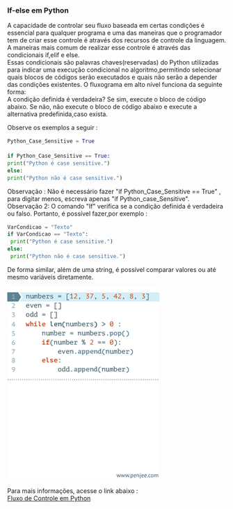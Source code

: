 ### If-else em Python
  
  A capacidade de controlar seu fluxo baseada em certas condições é essencial para qualquer programa e uma das maneiras que o programador tem de criar esse controle é através dos recursos de controle da linguagem. A maneiras mais comum de realizar esse controle é através das condicionais if,elif e else.  
  Essas condicionais são palavras chaves(reservadas) do Python utilizadas para indicar uma execução condicional no algoritmo,permitindo selecionar quais blocos de códigos serão executados e quais não serão a depender das condições existentes. O fluxograma em alto nível funciona da seguinte forma:  
  A condição definida é verdadeira? Se sim, execute o bloco de código abaixo. Se não, não execute o bloco de código abaixo e execute a alternativa predefinida,caso exista.  
    
  Observe os exemplos a seguir :
  ```python
Python_Case_Sensitive = True  
  
if Python_Case_Sensitive == True:  
  print("Python é case sensitive.")
else:
  print("Python não é case sensitive.")
```
  
Observação : Não é necessário fazer "if Python_Case_Sensitive == True" , para digitar menos, escreva apenas "if Python_case_Sensitive".  
Observação 2: O comando "If" verifica se a condição definida é verdadeira ou falso. Portanto, é possível fazer,por exemplo :  
  ```python
VarCondicao = "Texto"  
if VarCondicao == "Texto":  
   print("Python é case sensitive.")
else:
   print("Python não é case sensitive.")
```    
De forma similar, além de uma string, é possível comparar valores ou até mesmo variáveis diretamente.  

![while e if e else](https://github.com/matanjos/ProjetoFinalEngSoftware3/blob/main/Controle%20de%20fluxo/while%20if%20else.jpg)


  
  Para mais informações, acesse o link abaixo :  
  [Fluxo de Controle em Python](https://algoritmosempython.com.br/cursos/programacao-python/fluxo-controle/)

